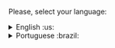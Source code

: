  Please, select your language:

 <details>
  <summary>English :us: </summary>
   
# React Testing Library

Welcome to my project at Trybe, where I delve into the practice of testing React components using the React Testing Library. This project is part of the unit and integration testing module of Trybe's Full Stack Software Development training.

## Project description
This project's main objective was to consolidate my knowledge in unit and integration testing in the React environment. Using the React Testing Library, I explored several strategies to ensure the quality and robustness of the code, focusing especially on ensuring the expected behavior of the application components.

## Tests
You can find all the tests devoloped by clicking [here](https://github.com/SamuelSfeir/react-testing-library/tree/main/src/tests)

## Technologies Used
- React
- React Testing Library
- Jest

## Main Learning
During the development of this project, I learned and practiced the following concepts and techniques:

- Unit and Integration Tests: Developed tests to ensure the correct functioning of components and their interactions.

- React Testing Library Queries: I used specific queries to select and interact with interface elements efficiently and without depending on implementation details.

- Assertions with Jest: I delved deeper into the assertions provided by Jest, ensuring that test results met expectations.

- Async Tests: I worked with asynchronous tests, ensuring that the application behaved appropriately in situations involving asynchronous operations.

Thanks for checking out my project!

  </details>

  

 <details>
  <summary>Portuguese :brazil: </summary>

   
# React Testing Library

## Projeto Trybe - React Testing Library
Bem-vindo ao meu projeto na Trybe, onde me aprofundei na prática do teste de componentes React utilizando a biblioteca React Testing Library. Este projeto faz parte do módulo de testes unitários e de integração da formação de Desenvolvimento de Software Full Stack da Trybe.

## Descrição do Projeto
Este projeto teve como objetivo principal consolidar meus conhecimentos em testes unitários e de integração no ambiente React. Utilizando a React Testing Library, explorei diversas estratégias para garantir a qualidade e robustez do código, focando especialmente em assegurar o comportamento esperado dos componentes da aplicação.

## Testes
Você pode encontrar todos os testes desenvolvidos clicando [aqui](https://github.com/SamuelSfeir/react-testing-library/tree/main/src/tests)

## Tecnologias Utilizadas
- React
- React Testing Library
- Jest

## Principais Aprendizados
Durante o desenvolvimento deste projeto, aprendi e pratiquei os seguintes conceitos e técnicas:

- Testes Unitários e de Integração: Desenvolvi testes para garantir o correto funcionamento de componentes e suas interações.

- Queries da React Testing Library: Utilizei queries específicas para selecionar e interagir com elementos da interface de maneira eficiente e sem depender de detalhes de implementação.

- Asserções com Jest: Aprofundei-me nas asserções fornecidas pelo Jest, garantindo que os resultados dos testes correspondessem às expectativas.

- Testes Async: Trabalhei com testes assíncronos, garantindo que a aplicação se comportasse de maneira adequada em situações que envolvem operações assíncronas.

Obrigado por conferir meu projeto!

  </details>

